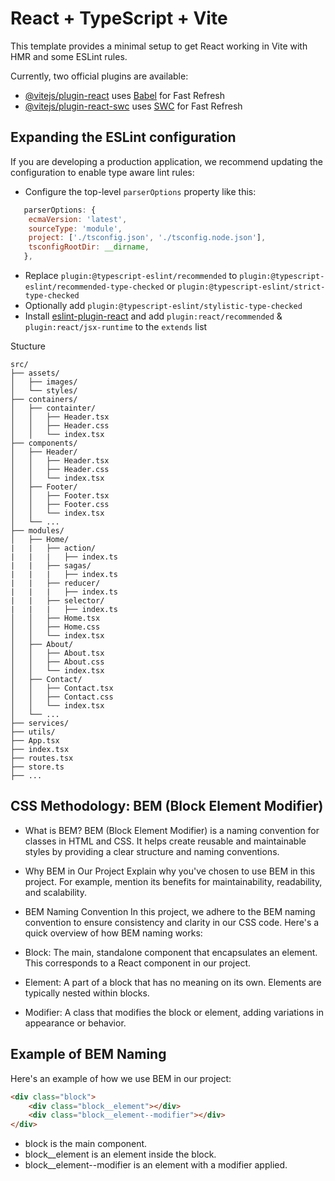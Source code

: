 # React + TypeScript + Vite

This template provides a minimal setup to get React working in Vite with HMR and some ESLint rules.

Currently, two official plugins are available:

- [@vitejs/plugin-react](https://github.com/vitejs/vite-plugin-react/blob/main/packages/plugin-react/README.md) uses [Babel](https://babeljs.io/) for Fast Refresh
- [@vitejs/plugin-react-swc](https://github.com/vitejs/vite-plugin-react-swc) uses [SWC](https://swc.rs/) for Fast Refresh

## Expanding the ESLint configuration

If you are developing a production application, we recommend updating the configuration to enable type aware lint rules:

- Configure the top-level `parserOptions` property like this:

```js
   parserOptions: {
    ecmaVersion: 'latest',
    sourceType: 'module',
    project: ['./tsconfig.json', './tsconfig.node.json'],
    tsconfigRootDir: __dirname,
   },
```

- Replace `plugin:@typescript-eslint/recommended` to `plugin:@typescript-eslint/recommended-type-checked` or `plugin:@typescript-eslint/strict-type-checked`
- Optionally add `plugin:@typescript-eslint/stylistic-type-checked`
- Install [eslint-plugin-react](https://github.com/jsx-eslint/eslint-plugin-react) and add `plugin:react/recommended` & `plugin:react/jsx-runtime` to the `extends` list

Stucture
```
src/
├── assets/
│   ├── images/
│   └── styles/
├── containers/
│   ├── containter/
│   │   ├── Header.tsx
│   │   ├── Header.css
│   │   └── index.tsx
├── components/
│   ├── Header/
│   │   ├── Header.tsx
│   │   ├── Header.css
│   │   └── index.tsx
│   ├── Footer/
│   │   ├── Footer.tsx
│   │   ├── Footer.css
│   │   └── index.tsx
│   └── ...
├── modules/
│   ├── Home/
|   |   ├── action/
|   |   |   ├── index.ts  
|   |   ├── sagas/
|   |   |   ├── index.ts  
|   |   ├── reducer/
|   |   |   ├── index.ts
|   |   ├── selector/
|   |   |   ├── index.ts  
│   │   ├── Home.tsx
│   │   ├── Home.css
│   │   └── index.tsx
│   ├── About/
│   │   ├── About.tsx
│   │   ├── About.css
│   │   └── index.tsx
│   ├── Contact/
│   │   ├── Contact.tsx
│   │   ├── Contact.css
│   │   └── index.tsx
│   └── ...
├── services/
├── utils/
├── App.tsx
├── index.tsx
├── routes.tsx
├── store.ts
├── ...
```
## CSS Methodology: BEM (Block Element Modifier)
- What is BEM?
BEM (Block Element Modifier) is a naming convention for classes in HTML and CSS. It helps create reusable and maintainable styles by providing a clear structure and naming conventions.


- Why BEM in Our Project
Explain why you've chosen to use BEM in this project. For example, mention its benefits for maintainability, readability, and scalability.

- BEM Naming Convention
In this project, we adhere to the BEM naming convention to ensure consistency and clarity in our CSS code. Here's a quick overview of how BEM naming works:

- Block: The main, standalone component that encapsulates an element. This corresponds to a React component in our project.
- Element: A part of a block that has no meaning on its own. Elements are typically nested within blocks.
- Modifier: A class that modifies the block or element, adding variations in appearance or behavior.
## Example of BEM Naming
Here's an example of how we use BEM in our project:

```html
<div class="block">
    <div class="block__element"></div>
    <div class="block__element--modifier"></div>
</div>
```
- block is the main component.
- block__element is an element inside the block.
- block__element--modifier is an element with a modifier applied.